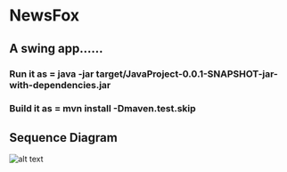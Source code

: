 # NewsFox
## A swing app......
### Run it as = java -jar target/JavaProject-0.0.1-SNAPSHOT-jar-with-dependencies.jar
### Build it as = mvn install -Dmaven.test.skip

## Sequence Diagram 
![alt text](https://lucid.app/publicSegments/view/0332f6a0-d679-4967-bfbb-26f93a817dc5/image.png)
